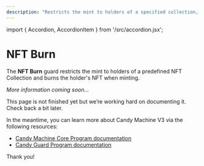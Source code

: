 ```yaml
---
description: "Restricts the mint to holders of a specified collection, requiring a burn of the NFT."
---
```


import { Accordion, AccordionItem } from '/src/accordion.jsx';

# NFT Burn

The **NFT Burn** guard restricts the mint to holders of a predefined NFT Collection and burns the holder's NFT when minting.

*More information coming soon…*

This page is not finished yet but we’re working hard on documenting it. Check back a bit later.

In the meantime, you can learn more about Candy Machine V3 via the following resources:

- [Candy Machine Core Program documentation](https://github.com/metaplex-foundation/metaplex-program-library/tree/master/candy-machine-core/program)
- [Candy Guard Program documentation](https://github.com/metaplex-foundation/mpl-candy-guard)

Thank you!
